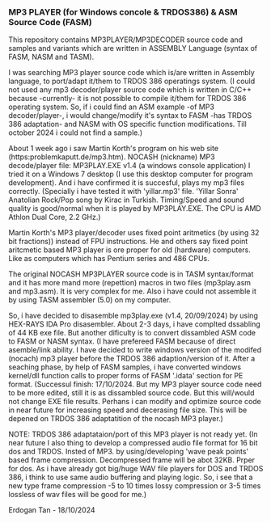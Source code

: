 ### MP3 PLAYER (for Windows concole & TRDOS386) & ASM Source Code (FASM) ###

This repository contains MP3PLAYER/MP3DECODER source code and samples and variants which are written in ASSEMBLY Language (syntax of FASM, NASM and TASM).

I was searching MP3 player source code which is/are written in Assembly language, to port/adapt it/them to TRDOS 386 operatings system.
(I could not used any mp3 decoder/player source code which is written in C/C++ because -currently- it is not possible to compile it/them for TRDOS 386 operating system.
So, if i could find an ASM example -of MP3 decoder/player-, i would change/modify it's syntax to FASM -has TRDOS 386 adaptation- and NASM with OS specific
function modifications. Till october 2024 i could not find a sample.)

About 1 week ago i saw Martin Korth's program on his web site (https:problemkaputt.de/mp3.htm).
NOCASH (nickname) MP3 decode/player file: MP3PLAY.EXE v1.4 (a windows console application)
I tried it on a Windows 7 desktop (I use this desktop computer for program development). And i have confirmed it is succesful, plays my mp3 files correctly.
(Specially i have tested it with 'yillar.mp3' file. 'Yillar Sonra' Anatolian Rock/Pop song by Kirac in Turkish. Timing/Speed and sound quality is good/normal when
it is played by MP3PLAY.EXE. The CPU is AMD Athlon Dual Core, 2.2 GHz.)

Martin Korth's MP3 player/decoder uses fixed point aritmetics (by using 32 bit fractions)) instead of FPU instructions.
He and others say fixed point aritcmetic based MP3 player is ore proper for old (hardware) computers. Like as computers which has Pentium series and 486 CPUs.

The original NOCASH MP3PLAYER source code is in TASM syntax/format and it has more mand more (repettion) macros in two files (mp3play.asm and mp3.asm).
It is very complex for me. Also i have could not assemble it by using TASM assembler (5.0) on my computer.

So, i have decided to disasemble mp3play.exe (v1.4, 20/09/2024) by using HEX-RAYS IDA Pro disasembler. About 2-3 days, i have complted dssabling of 44 KB exe file.
But another dificulty is to convert dissambled ASM code to FASM or NASM syntax. (I have prefereed FASM because of direct asemble/link ability.
I have decided to write windows version of the modifed (nocach) mp3 player before the TRDOS 386 adaption/version of it.
After a seaching phase, by help of FASM samples, i have converted windows kernel/dll function calls to proper forms of FASM '.idata' section for PE format.
(Successul finish: 17/10/2024. But my MP3 player source code need to be more edited, still it is as dissambled source code. But this will/would not
change EXE file results. Perhans i can modify and optimize source code in near future for increasing speed and decerasing file size. This will be depened on
TRDOS 386 adaptatition of the nocash MP3 player.)

NOTE: TRDOS 386 adaptataion/port of this MP3 player is not ready yet.
      (In  near future I also thing to develop a compressed audio file format for 16 bit dos and TRDOS. Insted of MP3.
       by using/developing 'wave peak points' based frame compression. Decompressed frame will be abot 32KB. Prper for dos.
       As i have already got big/huge WAV file players for DOS and TRDOS 386, i think to use same audio buffering and playing logic. So, i see that
       a new type frame compression -5 to 10 times lossy compression or 3-5 times lossless of wav files will be good for me.)
       
Erdogan Tan - 18/10/2024
